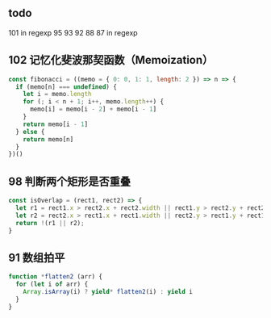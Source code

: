 ## todo

101 in regexp
95
93
92
88
87 in regexp

## 102 记忆化斐波那契函数（Memoization）

```js
const fibonacci = ((memo = { 0: 0, 1: 1, length: 2 }) => n => {
  if (memo[n] === undefined) {
    let i = memo.length
    for (; i < n + 1; i++, memo.length++) {
      memo[i] = memo[i - 2] + memo[i - 1] 
    }
    return memo[i - 1]
  } else {
    return memo[n]
  }
})()
```

## 98 判断两个矩形是否重叠

```js
const isOverlap = (rect1, rect2) => {
  let r1 = rect1.x > rect2.x + rect2.width || rect1.y > rect2.y + rect2.height
  let r2 = rect2.x > rect1.x + rect1.width || rect2.y > rect1.y + rect1.height
  return !(r1 || r2);
}
```

## 91 数组拍平

```js
function *flatten2 (arr) {
  for (let i of arr) {
    Array.isArray(i) ? yield* flatten2(i) : yield i
  }
}
```



